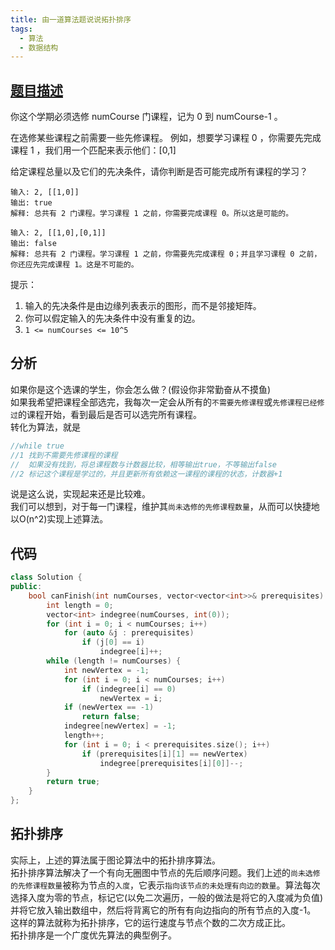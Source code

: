 ```yaml
---
title: 由一道算法题说说拓扑排序
tags: 
  - 算法
  - 数据结构
---
```


## [题目描述](https://leetcode-cn.com/problems/course-schedule/)

你这个学期必须选修 numCourse 门课程，记为 0 到 numCourse-1 。

在选修某些课程之前需要一些先修课程。 例如，想要学习课程 0 ，你需要先完成课程 1 ，我们用一个匹配来表示他们：[0,1]

给定课程总量以及它们的先决条件，请你判断是否可能完成所有课程的学习？

```
输入: 2, [[1,0]] 
输出: true
解释: 总共有 2 门课程。学习课程 1 之前，你需要完成课程 0。所以这是可能的。

输入: 2, [[1,0],[0,1]]
输出: false
解释: 总共有 2 门课程。学习课程 1 之前，你需要先完成​课程 0；并且学习课程 0 之前，你还应先完成课程 1。这是不可能的。
```

提示：

1. 输入的先决条件是由边缘列表表示的图形，而不是邻接矩阵。
2. 你可以假定输入的先决条件中没有重复的边。
3. `1 <= numCourses <= 10^5`

## 分析

如果你是这个选课的学生，你会怎么做？(假设你非常勤奋从不摸鱼)  
如果我希望把课程全部选完，我每次一定会从所有的`不需要先修课程`或`先修课程已经修过`的课程开始，看到最后是否可以选完所有课程。  
转化为算法，就是

```cpp
//while true
//1 找到不需要先修课程的课程
//  如果没有找到，将总课程数与计数器比较，相等输出true，不等输出false
//2 标记这个课程是学过的，并且更新所有依赖这一课程的课程的状态，计数器+1
```

说是这么说，实现起来还是比较难。  
我们可以想到，对于每一门课程，维护其`尚未选修的先修课程数量`，从而可以快捷地以O(n^2)实现上述算法。

## 代码

```cpp
class Solution {
public:
    bool canFinish(int numCourses, vector<vector<int>>& prerequisites) {
        int length = 0;
        vector<int> indegree(numCourses, int(0));
        for (int i = 0; i < numCourses; i++)
            for (auto &j : prerequisites)
                if (j[0] == i)
                    indegree[i]++;
        while (length != numCourses) {
            int newVertex = -1;
            for (int i = 0; i < numCourses; i++)
                if (indegree[i] == 0)
                    newVertex = i;
            if (newVertex == -1)
                return false;
            indegree[newVertex] = -1;
            length++;
            for (int i = 0; i < prerequisites.size(); i++)
                if (prerequisites[i][1] == newVertex)
                    indegree[prerequisites[i][0]]--;
        }
        return true;
    }
};
```

## 拓扑排序

实际上，上述的算法属于图论算法中的拓扑排序算法。  
拓扑排序算法解决了一个有向无圈图中节点的先后顺序问题。我们上述的`尚未选修的先修课程数量`被称为节点的`入度`，它表示`指向该节点的未处理有向边的数量`。算法每次选择入度为零的节点，标记它(以免二次遍历，一般的做法是将它的入度减为负值)并将它放入输出数组中，然后将背离它的所有有向边指向的所有节点的入度-1。  
这样的算法就称为拓扑排序，它的运行速度与节点个数的二次方成正比。  
拓扑排序是一个广度优先算法的典型例子。
